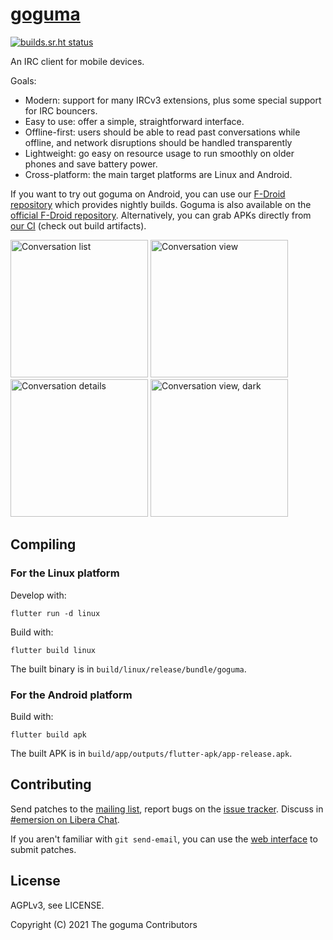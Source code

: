# [goguma]

[![builds.sr.ht status](https://builds.sr.ht/~emersion/goguma/commits/master.svg)](https://builds.sr.ht/~emersion/goguma/commits/master?)

An IRC client for mobile devices.

Goals:

- Modern: support for many IRCv3 extensions, plus some special support for IRC
  bouncers.
- Easy to use: offer a simple, straightforward interface.
- Offline-first: users should be able to read past conversations while offline,
  and network disruptions should be handled transparently
- Lightweight: go easy on resource usage to run smoothly on older phones and
  save battery power.
- Cross-platform: the main target platforms are Linux and Android.

If you want to try out goguma on Android, you can use our
[F-Droid repository][fdroid-nightly] which provides nightly builds. Goguma is
also available on the [official F-Droid repository][fdroid-stable].
Alternatively, you can grab APKs directly from [our CI][android-ci] (check out
build artifacts).

<img src="https://l.sr.ht/ah3N.png" width="220" alt="Conversation list">
<img src="https://l.sr.ht/5NNh.png" width="220" alt="Conversation view">
<img src="https://l.sr.ht/7tDh.png" width="220" alt="Conversation details">
<img src="https://l.sr.ht/VoM9.png" width="220" alt="Conversation view, dark">

## Compiling

### For the Linux platform

Develop with:

    flutter run -d linux

Build with:

    flutter build linux

The built binary is in `build/linux/release/bundle/goguma`.

### For the Android platform

Build with:

    flutter build apk

The built APK is in `build/app/outputs/flutter-apk/app-release.apk`.

## Contributing

Send patches to the [mailing list], report bugs on the [issue tracker]. Discuss
in [#emersion on Libera Chat].

If you aren't familiar with `git send-email`, you can use the
[web interface][git-send-email-web] to submit patches.

## License

AGPLv3, see LICENSE.

Copyright (C) 2021 The goguma Contributors

[goguma]: https://sr.ht/~emersion/goguma/
[fdroid-nightly]: https://fdroid.emersion.fr/#goguma-nightly
[fdroid-stable]: https://f-droid.org/en/packages/fr.emersion.goguma/
[android-ci]: https://builds.sr.ht/~emersion/goguma/commits/master/android
[mailing list]: https://lists.sr.ht/~emersion/goguma-dev
[issue tracker]: https://todo.sr.ht/~emersion/goguma
[#emersion on Libera Chat]: ircs://irc.libera.chat/#emersion
[git-send-email-web]: https://man.sr.ht/git.sr.ht/#sending-patches-upstream
